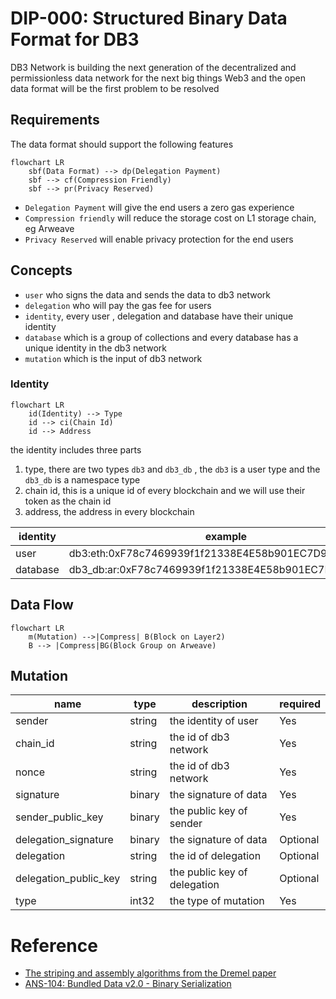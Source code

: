 # DIP-000: Structured Binary Data Format for DB3

DB3 Network is building the next generation of the decentralized and permissionless data network for the next big things Web3 and the open data format will be the first problem to be resolved

## Requirements

The data format should support the following features

```mermaid
flowchart LR
    sbf(Data Format) --> dp(Delegation Payment)
    sbf --> cf(Compression Friendly)
    sbf --> pr(Privacy Reserved)
```

* `Delegation Payment` will give the end users a zero gas experience
* `Compression friendly` will reduce the storage cost on L1 storage chain, eg Arweave
* `Privacy Reserved` will enable privacy protection for the end users

## Concepts

* `user` who signs the data and sends the data to db3 network
* `delegation` who will pay the gas fee for users
* `identity`, every user , delegation and database have their unique identity
* `database` which is a group of collections and every database has a unique identity in the db3 network
* `mutation` which is the input of db3 network


### Identity

```mermaid
flowchart LR
    id(Identity) --> Type
    id --> ci(Chain Id)
    id --> Address
```

the identity includes three parts

1. type, there are two types `db3` and `db3_db` , the `db3` is a user type and the `db3_db` is a namespace type
2. chain id, this is a unique id of every blockchain and we will use their token as the chain id
3. address, the address in every blockchain

| identity   |      example      |
|----------|-------------|
| user |  db3:eth:0xF78c7469939f1f21338E4E58b901EC7D9Aa29679 |
| database |  db3_db:ar:0xF78c7469939f1f21338E4E58b901EC7D9Aa29679 |

## Data Flow

```mermaid
flowchart LR
    m(Mutation) -->|Compress| B(Block on Layer2)
    B --> |Compress|BG(Block Group on Arweave)
```

## Mutation

| name   |     type      | description|required|
|----------|-------------|------------|--------|
| sender | string |the identity of user|Yes|
| chain_id |string| the id of db3 network|Yes|
| nonce |string| the id of db3 network|Yes|
| signature |binary| the signature of data|Yes|
| sender_public_key |binary| the public key of sender|Yes|
| delegation_signature |binary| the signature of data|Optional|
| delegation |string| the id of delegation|Optional|
| delegation_public_key |string| the public key of delegation|Optional|
| type | int32|the type of mutation|Yes|

# Reference

* [The striping and assembly algorithms from the Dremel paper](https://github.com/julienledem/redelm/wiki/The-striping-and-assembly-algorithms-from-the-Dremel-paper)
* [ANS-104: Bundled Data v2.0 - Binary Serialization](https://github.com/joshbenaron/arweave-standards/blob/ans104/ans/ANS-104.md)
